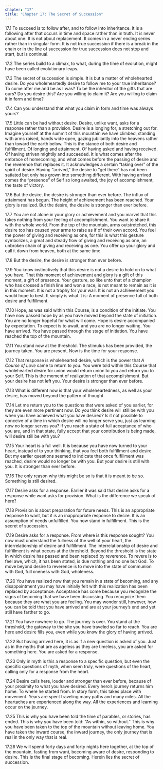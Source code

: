 ```yaml
---
chapter: "17"
title: "Chapter 17: The Secret of Succession"
---
```


17.1 To succeed is to follow after, and to follow into inheritance. It
is a following after that occurs in time and space rather than in truth.
It is never about one. It is not about replacement. It comes in a never
ending series rather than in singular form. It is not true succession if
there is a break in the chain or in the line of succession for true
succession does not stop and start, but is continual. 

17.2 The series build to a climax, to what, during the time of
evolution, might have been called evolutionary leaps. 

17.3 The secret of succession is simple.  It is but a matter of
wholehearted desire. Do you wholeheartedly desire to follow me to your
true inheritance? To come after me and be as I was?  To be the inheritor
of the gifts that are ours? Do you desire this? Are you willing to claim
it? Are you willing to claim it in form and time?

17.4 Can you understand that what you claim in form and time was always
yours? 

17.5 Little can be had without desire. Desire, unlike want, asks for a
response rather than a provision. Desire is a longing for, a stretching
out for. Imagine yourself at the summit of this mountain we have
climbed, standing with arms raised, hands wide open, gazing jubilantly
into the heavens rather than toward the earth below. This is the stance
of both desire and fulfillment. Of longing and attainment. Of having
asked and having received. Of having striven mightily and succeeded. It
is what comes after the embrace of homecoming, and what comes before the
passing of desire and the reverence that replaces it.  It acknowledges a
certain “taking over” of the spirit of desire. Having “arrived,” the
desire to “get there” has not been satiated but only has grown into
something different. With having arrived comes the “presence” of Self so
long awaited, the joy of accomplishment, the taste of victory. 

17.6 But the desire, the desire is stronger than ever before.  The
influx of attainment has begun. The height of achievement has been
reached. Your glory is realized. But the desire, the desire is stronger
than ever before. 

17.7 You are not alone in your glory or achievement and you marvel that
this takes nothing from your feeling of accomplishment.  You want to
share it with the whole world. From the top of the mountain, arms
outstretched, this desire too has caused your arms to raise as if of
their own accord. You feel the power of giving and receiving as one, for
this is what this gesture symbolizes, a great and steady flow of giving
and receiving as one, an unbroken chain of giving and receiving as one.
You offer up your glory and call it down from heaven, both at the same
time. 

17.8 But the desire, the desire is stronger than ever before. 

17.9 You know instinctively that this desire is not a desire to hold on
to what you have. That this moment of achievement and glory is a gift of
this moment, a gift of presence. Your gesture, so like unto that of a
champion who has crossed a finish line and won a race, is not meant to
remain as it is in this moment. It is not a trophy for your wall. It is
not an achievement you would hope to best. It simply is what it is: A
moment of presence full of both desire and fulfillment. 

17.10 Hope, as was said within this Course, is a condition of the
initiate. You have now passed hope by as you have moved beyond the state
of initiation. You are no longer hopeful for what will come. Hope is
desire accompanied by expectation. To expect is to await, and you are no
longer waiting. You have arrived. You have passed through the stage of
initiation. You have reached the top of the mountain. 

17.11 You stand now at the threshold.  The stimulus has been provided,
the journey taken. You are present. Now is the time for your response. 

17.12 That response is wholehearted desire, which is the power that *A
Course of Love* came to return to you.  You were told within this Course
that wholehearted desire for union would return union to you and return
you to your Self. This is the moment of realization of that
accomplishment. But your desire has not left you. Your desire is
stronger than ever before. 

17.13 What is different now is that your wholeheartedness, as well as
your desire, has moved beyond the pattern of thought. 

17.14 Let me return you to the questions that were asked of you earlier,
for they are even more pertinent now. Do you think desire will still be
with you when you have achieved what you have desired? Is it not
possible to conceive of a time in which desire will no longer serve you,
just as learning now no longer serves you? If you reach a state of full
acceptance of who you are, and in that state, fully accept that your
contribution is being made, will desire still be with you? 

17.15 Your heart is a full well. It is because you have now turned to
your heart, instead of to your thinking, that you feel both fulfillment
and desire. But my earlier questions seemed to indicate that once
fulfillment was reached, desire would no longer be with you. But your
desire is still with you. It is stronger than ever before. 

17.16 The only reason why this might be so is that it is meant to be so.
Something is still desired. 

17.17 Desire asks for a response.  Earlier it was said that desire asks
for a response while want asks for provision. What is the difference we
speak of here? 

17.18 Provision is about preparation for future needs. This is an
appropriate response to want, but it is an inappropriate response to
desire. It is an assumption of needs unfulfilled. You now stand in
fulfillment. This is the secret of succession. 

17.19 Desire asks for a response. From where is this response sought?
You now must understand the fullness of the well of your heart, the
interrelationship of desire and fulfillment. The interrelationship of
desire and fulfillment is what occurs at the threshold. Beyond the
threshold is the state in which desire has passed and been replaced by
reverence. To revere is to feel awe, which, it has been stated, is due
nothing and no one but God. To move beyond desire to reverence is to
move into the state of communion with God, full oneness with God,
wholeness. 

17.20 You have realized now that you remain in a state of becoming, and
any disappointment you may have initially felt with this realization has
been replaced by acceptance.  Acceptance has come because you recognize
the signs of becoming that we have been discussing. You recognize them
because they are what you are feeling.  You may wonder still, however,
how you can be told that you have arrived and are at your journey’s end
and yet still have farther to go. 

17.21 You have nowhere to go. The journey is over. You stand at the
threshold, the gateway to the site you have traveled so far to reach.
You are here and desire fills you, even while you know the glory of
having arrived. 

17.22 But having arrived here, it is as if a new question is asked of
you. Just as in the myths that are as ageless as they are timeless, you
are asked for something here. You are asked for a response. 

17.23 Only in myth is this a response to a specific question, but even
the specific questions of myth, when seen truly, were questions of the
heart, calling only for a response from the heart. 

17.24 Desire calls here, louder and stronger than ever before, because
of your proximity to what you have desired. Every hero’s journey returns
him home. To where he started from. In story form, this takes place with
movement. Years are spent traveling many paths and many miles. All the
heartaches are experienced along the way. All the experiences and
learning occur on the journey. 

17.25 This is why you have been told the time of parables, or stories,
has ended. This is why you have been told: “As within, so without.” This
is why you have been taken to the top of the mountain without leaving
home. You have taken the inward course, the inward journey, the only
journey that is real in the only way that is real. 

17.26 We will spend forty days and forty nights here together, at the
top of the mountain, fasting from want, becoming aware of desire,
responding to desire. This is the final stage of becoming. Herein lies
the secret of succession.

